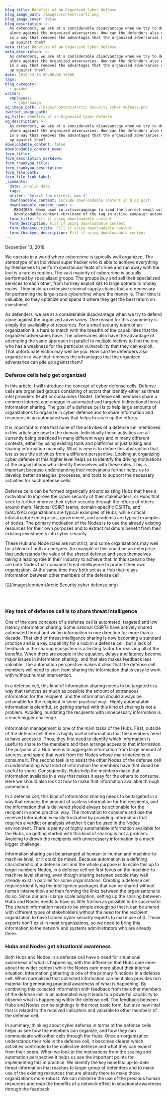 ```yaml
---
blog_title: Benefits of an Organized Cyber Defense
blog_image_path: /images/content/cert2.png
blog_image_cover: false
blog_description: >-
  As defenders, we are at a considerable disadvantage when we try to defend
  alone against the organized adversaries. How can the defenders also organize
  in a way that removes the advantages that the organized adversaries can pile
  up against them?
meta_title: Benefits of an Organized Cyber Defense
meta_description: >-
  As defenders, we are at a considerable disadvantage when we try to defend
  alone against the organized adversaries. How can the defenders also organize
  in a way that removes the advantages that the organized adversaries can pile
  up against them?
date: 2018-12-13 00:00:00 +0200
tags:
blog_category:
  - guides
writer:
  employees:
    - juha-haaga
og_image_path: /images/content/Arctic Security cyber defense.png
twitter_image_path:
og_title: Benefits of an Organized Cyber Defense
og_description: >-
  As defenders, we are at a considerable disadvantage when we try to defend
  alone against the organized adversaries. How can the defenders also organize
  in a way that removes the advantages that the organized adversaries can pile
  up against them?
downloadable_content: false
downloadable_content_name:
form_title:
form_description_markdown:
form_thankyou_title:
form_thankyou_description:
form_file_path:
form_file_link_label:
_comments:
  date: Invalid date
  tags:
  writer: 'Select the writers, max 3'
  downloadable_content: Include downloadable content in blog post.
  downloadable_content_name: >-
    REQUIRED: Name used in activecampaign to send the correct email with
    downloadable content.<br>(name of the tag in active campaign automation)
  form_title: Fill if using downloadable content
  form_description: Fill if using downloadable content
  form_thankyou_title: Fill if using downloadable content
  form_thankyou_description: Fill if using downloadable content
---
```


December 13, 2018

We operate in a world where cybercrime is typically well organized. The stereotype of an individual super hacker who is able to achieve everything by themselves to perform spectacular feats of crime and run away with the loot is a rare exception. The vast majority of cybercrime is actually performed by specialized groups. The groups buy and sell their specialized services to each other, from turnkey exploit kits to large botnets to money mules. They build up extensive criminal supply chains that are necessary for performing the large-scale cybercrime where the money is. Their time is valuable, so they optimize and spend it where they get the best return on investment.

As defenders, we are at a considerable disadvantage when we try to defend alone against the organized adversaries. One reason for this asymmetry is simply the availability of resources. For a small security team of an organization it is hard to match with the breadth of the capabilities that the organized adversaries have. The adversaries also have the advantage of attempting the same approach in parallel to multiple victims to find the one who has a weakness for the particular vulnerability that they can exploit. That unfortunate victim may well be you. How can the defenders also organize in a way that removes the advantages that the organized adversaries can pile up against them?

### Defense cells help get organized

In this article, I will introduce the concept of cyber defense cells. Defense cells are organized groups consisting of actors that identify either as threat intel providers (Hub) or consumers (Node). Defense cell members share a common interest and engage in automated and targeted bidirectional threat information sharing. The goal of a defense cell is to help large amounts of organizations to organize in cyber defense and to share information and resources in an automated way that helps to scale up the efforts.

It is important to note that none of the activities of a defense cell mentioned in this article are new to the domain. Individually these activities are all currently being practiced in many different ways and in many different contexts, either by using existing tools and platforms or just talking and sharing information manually. What is new is to define this abstraction that lets us see the activities from a different perspective. Looking at organizing cyber defense at this higher level helps us to identify the driving motivations of the organizations who identify themselves with these roles. This is important because understanding their motivations further helps us to develop better strategies, processes, and tools to support the necessary activities for such defense cells.<br><br>Defense cells can be formed organically around existing Hubs that have a motivation to improve the cyber security of their stakeholders, or Hubs that seek to further improve their cyber security through the efforts of others around them. National CSIRT teams, domain-specific CSIRTs, and ISAC/ISAO organizations are typical examples of Hubs, while critical infrastructure enterprises, government, and academia are typical examples of nodes. The primary motivation of the Nodes is to use the already existing resources for their own purposes and to extract maximum benefit from their existing investments into cyber security.

These Hub and Node roles are not strict, and some organizations may well be a blend of both archetypes. An example of this could be an enterprise that understands the value of the shared defense and sees themselves taking a leading role in their industry to achieve that. In this scenario they are both Nodes that consume threat intelligence to protect their own organization. At the same time they both act as a Hub that relays information between other members of the defense cell.&nbsp;

![](/images/content/Arctic Security cyber defense.png)

### &nbsp;

### Key task of defense cell is to share threat intelligence

One of the core concepts of a defense cell is automated, targeted and low latency information sharing. Some national CSIRTs have actively shared automated threat and victim information in one direction for more than a decade. That kind of threat intelligence sharing is now becoming a standard practice and is a key capability for a Hub in a defense cell, but a lack of feedback in the sharing ecosystem is a limiting factor for realizing all of the benefits. When there are people in the equation, delays and latency become major issues in information sharing. &nbsp;and that also makes feedback less valuable. The automation perspective makes it clear that the defense cell members will need to start from sharing the information that is easy to work with without human intervention.<br><br>In a defense cell, this kind of information sharing needs to be targeted in a way that removes as much as possible the amount of extraneous information for the recipient, and the information should always be actionable for the recipient in some practical way.&nbsp; Highly automatable information is plentiful, so getting started with this kind of sharing is not a problem. Avoiding inundating the recipients with unnecessary information is a much bigger challenge.<br><br>Information management is one of the main tasks of the Hubs. First, outside of the defense cell there is highly useful information that the members need to have access to. Thus, they first need to identify which information is useful to share to the members and then arrange access to that information. The purpose of a Hub here is to aggregate information from large amount of sources, and spare that work from the Nodes whose main interest is to consume it. The second task is to assist the other Nodes of the defense cell in understanding what kind of information the members have that would be useful to share. Consequently, Hubs help the members make that information available in a way that makes it easy for the others to consume. Here we should also look at how to make that information available through automation.

In a defense cell, this kind of information sharing needs to be targeted in a way that reduces the amount of useless information for the recipients, and the information that is delivered should always be actionable for the recipient in some practical way. The motivation to consume and use the received information is easily frustrated by providing information that requires a verdict or analysis whether it can be used in the Nodes environment. There is plenty of highly automatable information available for the Hubs, so getting started with this kind of sharing is not a problem. Avoiding to drown the recipients with unnecessary information is a much bigger challenge.

Information sharing can be arranged at human-to-human and machine-to-machine level, or it could be mixed. Because automation is a defining characteristic of a defense cell and the whole purpose is to scale this up to larger numbers Nodes, in a defense cell we first focus on the machine-to-machine level sharing, even though sharing between people may well already exist in parallel for some organizations. Creating a defense cell requires identifying the intelligence packages that can be shared without human intervention and then forming the links between the organizations to do so. Since our aim is large scale adoption, setting up the sharing between Hubs and Nodes needs to have as little friction as possible to be successful. The shared information needs to be simple enough so that it can be shared with different types of stakeholders without the need for the recipient organization to have trained cyber security experts to make use of it. Those experts don't exist in most organizations, so we need to bring this information to the network and systems administrators who are already there.

### Hubs and Nodes get situational awareness

Both Hubs and Nodes in a defense cell have a need for situational awareness of what is happening, with the difference that Hubs care more about the wider context while the Nodes care more about their internal situation. Information gathering is one of the primary functions in a defense cell. When normalized that collected information can be it also provides rich material for generating practical awareness of what is happening. By combining this collected information with feedback from the other members of the defense cell in an automated way it leads to a powerful capability to observe what is happening within the defense cell. The feedback between Hubs and Nodes can be sightings in the most basic form, but also new intel that is related to the received indicators and valuable to other members of the defense cell.

In summary, thinking about cyber defense in terms of the defense cells helps us see how the members can organize, and how they can communicate with other cells through the Hubs. Once an organization understands their role in the defense cell, it becomes clearer which activities contribute to the collective defense and what they can expect from their peers. When we look at the motivations from the scaling and automation perspective it helps us see the important points for implementing this in practice. We identify the key benefits: up-to-date threat information that reaches to larger group of defenders and to make use of the existing resources that are already there to make those organizations more robust. We can minimize the use of the precious human resources and reap the benefits of a network effect in situational awareness through the feedback.